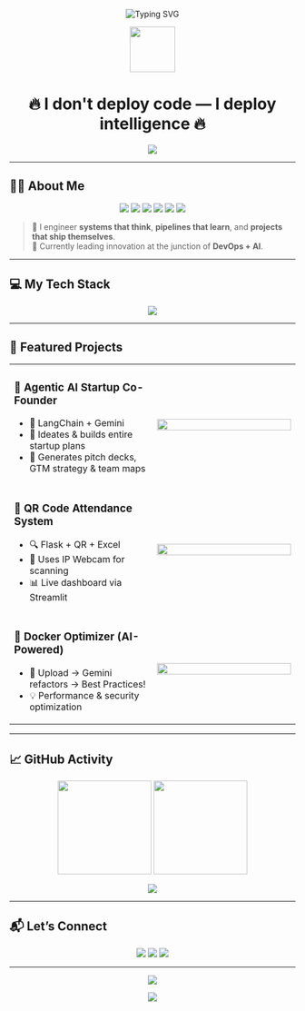<!-- 🌌 Immersive Header -->
<p align="center">
  <img src="https://readme-typing-svg.herokuapp.com?font=Fira+Code&size=30&duration=4000&pause=1000&center=true&vCenter=true&width=700&lines=Hey+there%2C+I'm+Jibbran+Ali!;DevOps+%E2%9C%94%EF%B8%8FAI+Builder+%E2%9C%94%EF%B8%8FStartup+Technologist+%F0%9F%92%BB;I+Engineer+Autonomous+Cloud+Systems+%E2%9C%A8" alt="Typing SVG" />
</p>

<p align="center">
  <img src="https://media.giphy.com/media/v1.Y2lkPTc5MGI3NjExa3R5cWkyMmF0Mm1jNG8yM2R5b2oxZ3prbWQ3OWttZnZ3dDl4c3UyOCZlcD12MV9naWZzX3NlYXJjaCZjdD1n/aNktp1fEF0gdy/giphy.gif" width="80" />
</p>

<h1 align="center">
  🔥 I don't deploy code — I deploy intelligence 🔥
</h1>

<p align="center">
  <img src="https://capsule-render.vercel.app/api?type=rect&text=Jibbran%20Ali%20🚀%20DevOps%20%7C%20AI%20%7C%20Full%20Stack&fontColor=ffffff&fontSize=40&height=120&color=gradient" />
</p>

---

## 🧑‍💻 About Me

<p align="center">
  <img src="https://img.shields.io/badge/Linux-RHEL9-blue?style=flat-square&logo=linux">
  <img src="https://img.shields.io/badge/Docker-Microservices-2496ED?style=flat-square&logo=docker&logoColor=white">
  <img src="https://img.shields.io/badge/Kubernetes-Orchestrator-326CE5?style=flat-square&logo=kubernetes&logoColor=white">
  <img src="https://img.shields.io/badge/Gemini-Google%20LLM-ffb400?style=flat-square&logo=google">
  <img src="https://img.shields.io/badge/CI/CD-Jenkins-green?style=flat-square&logo=jenkins&logoColor=white">
  <img src="https://img.shields.io/badge/LLM-AgenticAI-purple?style=flat-square">
</p>

> 🧠 I engineer **systems that think**, **pipelines that learn**, and **projects that ship themselves**.  
> 🚀 Currently leading innovation at the junction of **DevOps + AI**.

---

## 💻 My Tech Stack

<p align="center">
  <img src="https://skillicons.dev/icons?i=python,docker,kubernetes,jenkins,linux,flask,fastapi,streamlit,git,github,aws,prometheus,grafana,html,css,js,react" />
</p>

---

## 🧠 Featured Projects

<table>
<tr>
  <td width="50%">
    <h3>🚀 Agentic AI Startup Co-Founder</h3>
    <ul>
      <li>🔗 LangChain + Gemini</li>
      <li>🧠 Ideates & builds entire startup plans</li>
      <li>🎯 Generates pitch decks, GTM strategy & team maps</li>
    </ul>
  </td>
  <td>
    <img src="https://media.giphy.com/media/qgQUggAC3Pfv687qPC/giphy.gif" width="100%" />
  </td>
</tr>
<tr>
  <td width="50%">
    <h3>🧾 QR Code Attendance System</h3>
    <ul>
      <li>🔍 Flask + QR + Excel</li>
      <li>📸 Uses IP Webcam for scanning</li>
      <li>📊 Live dashboard via Streamlit</li>
    </ul>
  </td>
  <td>
    <img src="https://media.giphy.com/media/h5Hc1PzHhD4dtHYGtO/giphy.gif" width="100%" />
  </td>
</tr>
<tr>
  <td width="50%">
    <h3>🐳 Docker Optimizer (AI-Powered)</h3>
    <ul>
      <li>🔧 Upload → Gemini refactors → Best Practices!</li>
      <li>💡 Performance & security optimization</li>
    </ul>
  </td>
  <td>
    <img src="https://media.giphy.com/media/L1R1tvI9svkIWwpVYr/giphy.gif" width="100%" />
  </td>
</tr>
</table>

---

## 📈 GitHub Activity

<p align="center">
  <img src="https://github-readme-stats.vercel.app/api?username=JibbranAli&theme=github_dark&show_icons=true&count_private=true&include_all_commits=true" height="165"/>
  <img src="https://github-readme-stats.vercel.app/api/top-langs/?username=JibbranAli&layout=compact&theme=github_dark" height="165"/>
</p>

<p align="center">
  <img src="https://github-profile-trophy.vercel.app/?username=JibbranAli&theme=onedark&row=1&no-frame=true&no-bg=true" />
</p>

---

## 📬 Let’s Connect

<p align="center">
  <a href="https://github.com/JibbranAli"><img src="https://img.shields.io/badge/GitHub-100000?style=for-the-badge&logo=github&logoColor=white"/></a>
  <a href="https://linkedin.com/in/jibbranali"><img src="https://img.shields.io/badge/LinkedIn-blue?style=for-the-badge&logo=linkedin&logoColor=white"/></a>
  <a href="mailto:jibbranali1997@gmail.com"><img src="https://img.shields.io/badge/Gmail-D14836?style=for-the-badge&logo=gmail&logoColor=white"/></a>
</p>

---

<p align="center">
  <img src="https://readme-typing-svg.herokuapp.com/?font=JetBrains+Mono&size=20&pause=2000&color=F78DA7&center=true&vCenter=true&width=600&lines=Always+Deploying+the+Future+%F0%9F%9A%80;Engineer+Autonomy+%E2%80%94+Not+Just+Scripts+%F0%9F%92%A1;DevOps+x+AI+%3D+🔥" />
</p>

<p align="center">
  <img src="https://capsule-render.vercel.app/api?type=waving&height=120&color=gradient&section=footer"/>
</p>
